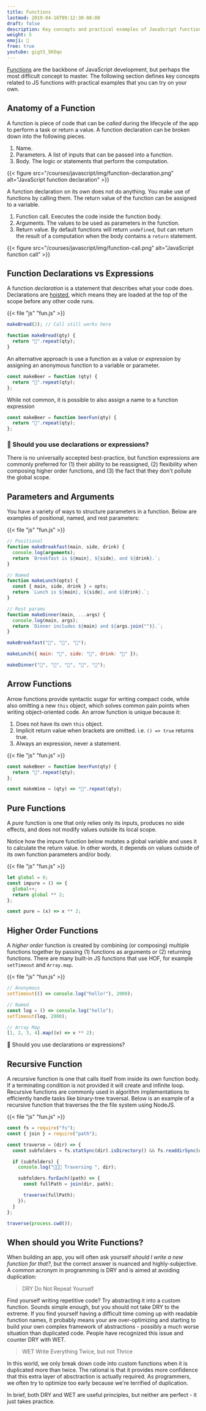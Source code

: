 ```yaml
---
title: Functions
lastmod: 2019-04-16T09:12:30-08:00
draft: false
description: Key concepts and practical examples of JavaScript functions
weight: 5
emoji: 🤹
free: true
youtube: gigtS_5KOqo
---
```


[Functions](https://developer.mozilla.org/en-US/docs/Web/JavaScript/Guide/Functions) are the backbone of JavaScript development, but perhaps the most difficult concept to master. The following section defines key concepts related to JS functions with practical examples that you can try on your own.

## Anatomy of a Function

A function is piece of code that can be _called_ during the lifecycle of the app to perform a task or return a value. A function declaration can be broken down into the following pieces.

1. Name.
1. Parameters. A list of inputs that can be passed into a function.
1. Body. The logic or statements that perform the computation.

{{< figure src="/courses/javascript/img/function-declaration.png" alt="JavaScript function declaration" >}}

A function declaration on its own does not do anything. You make use of functions by calling them. The return value of the function can be assigned to a variable.

1. Function call. Executes the code inside the function body.
1. Arguments. The values to be used as parameters in the function.
1. Return value. By default functions will return `undefined`, but can return the result of a computation when the body contains a `return` statement.

{{< figure src="/courses/javascript/img/function-call.png" alt="JavaScript function call" >}}

## Function Declarations vs Expressions

A function _declaration_ is a statement that describes what your code does. Declarations are [hoisted](/courses/javascript/beginner-js-survival-guide/), which means they are loaded at the top of the scope before any other code runs.

{{< file "js" "fun.js" >}}

```js
makeBread(2); // Call still works here

function makeBread(qty) {
  return "🍞".repeat(qty);
}
```

An alternative approach is use a function as a value or _expression_ by assigning an anonymous function to a variable or parameter.

```js
const makeBeer = function (qty) {
  return "🍺".repeat(qty);
};
```

While not common, it is possible to also assign a name to a function expression

```js
const makeBeer = function beerFun(qty) {
  return "🍺".repeat(qty);
};
```

### 🤔 Should you use declarations or expressions?

There is no universally accepted best-practice, but function expressions are commonly preferred for (1) their ability to be reassigned, (2) flexibility when composing higher order functions, and (3) the fact that they don't pollute the global scope.

## Parameters and Arguments

You have a variety of ways to structure parameters in a function. Below are examples of positional, named, and rest parameters:

{{< file "js" "fun.js" >}}

```js
// Positional
function makeBreakfast(main, side, drink) {
  console.log(arguments);
  return `Breakfast is ${main}, ${side}, and ${drink}.`;
}

// Named
function makeLunch(opts) {
  const { main, side, drink } = opts;
  return `Lunch is ${main}, ${side}, and ${drink}.`;
}

// Rest params
function makeDinner(main, ...args) {
  console.log(main, args);
  return `Dinner includes ${main} and ${args.join("")}.`;
}

makeBreakfast("🥞", "🥓", "🥛");

makeLunch({ main: "🥙", side: "🍟", drink: "🥤" });

makeDinner("🍜", "🥘", "🍙", "🥠", "🍑");
```

## Arrow Functions

Arrow functions provide syntactic sugar for writing compact code, while also omitting a new `this` object, which solves common pain points when writing object-oriented code. An arrow function is unique because it:

1. Does not have its own `this` object.
1. Implicit return value when brackets are omitted. i.e. `() => true` returns true.
1. Always an expression, never a statement.

{{< file "js" "fun.js" >}}

```js
const makeBeer = function beerFun(qty) {
  return "🍺".repeat(qty);
};

const makeWine = (qty) => "🍷".repeat(qty);
```

## Pure Functions

A _pure_ function is one that only relies only its inputs, produces no side effects, and does not modify values outside its local scope.

Notice how the impure function below mutates a global variable and uses it to calculate the return value. In other words, it depends on values outside of its own function parameters and/or body.

{{< file "js" "fun.js" >}}

```js
let global = 0;
const impure = () => {
  global++;
  return global ** 2;
};

const pure = (x) => x ** 2;
```

## Higher Order Functions

A _higher order_ function is created by combining (or composing) multiple functions together by passing (1) functions as arguments or (2) returning functions. There are many built-in JS functions that use HOF, for example `setTimeout` and `Array.map`.

{{< file "js" "fun.js" >}}

```js
// Anonymous
setTimeout(() => console.log("hello!"), 2000);

// Named
const log = () => console.log("hello");
setTimeout(log, 2000);

// Array Map
[1, 2, 3, 4].map((v) => v ** 2);
```

🤔 Should you use declarations or expressions?

## Recursive Function

A recursive function is one that calls itself from inside its own function body. If a terminating condition is not provided it will create and infinite loop. Recursive functions are commonly used in algorithm implementations to efficiently handle tasks like binary-tree traversal. Below is an example of a recursive function that traverses the the file system using NodeJS.

{{< file "js" "fun.js" >}}

```js
const fs = require("fs");
const { join } = require("path");

const traverse = (dir) => {
  const subfolders = fs.statSync(dir).isDirectory() && fs.readdirSync(dir);

  if (subfolders) {
    console.log("👟👟👟 Traversing ", dir);

    subfolders.forEach((path) => {
      const fullPath = join(dir, path);

      traverse(fullPath);
    });
  }
};

traverse(process.cwd());
```

## When should you Write Functions?

When building an app, you will often ask yourself _should I write a new function for that?_, but the correct answer is nuanced and highly-subjective. A common acronym in programming is DRY and is aimed at avoiding duplication:

> DRY Do Not Repeat Yourself

Find yourself writing repetitive code? Try abstracting it into a custom function. Sounds simple enough, but you should not take DRY to the extreme. If you find yourself having a difficult time coming up with readable function names, it probably means your are over-optimizing and starting to build your own complex framework of abstractions - possibly a much worse situation than duplicated code. People have recognized this issue and counter DRY with WET.

> WET Write Everything Twice, but not Thrice

In this world, we only break down code into custom functions when it is duplicated more than twice. The rational is that it provides more confidence that this extra layer of absctraction is actually required. As programmers, we often try to optimize too early because we're terrified of duplication.

In brief, both DRY and WET are useful principles, but neither are perfect - it just takes practice.
